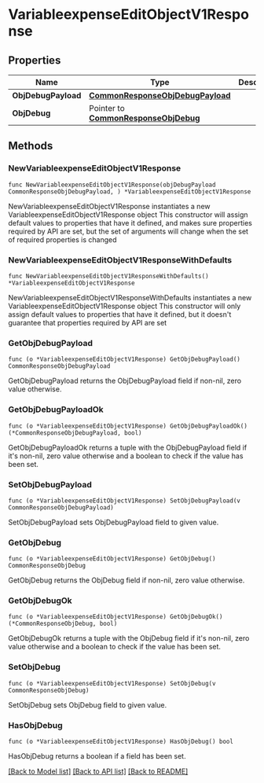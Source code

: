 # VariableexpenseEditObjectV1Response

## Properties

Name | Type | Description | Notes
------------ | ------------- | ------------- | -------------
**ObjDebugPayload** | [**CommonResponseObjDebugPayload**](CommonResponseObjDebugPayload.md) |  | 
**ObjDebug** | Pointer to [**CommonResponseObjDebug**](CommonResponseObjDebug.md) |  | [optional] 

## Methods

### NewVariableexpenseEditObjectV1Response

`func NewVariableexpenseEditObjectV1Response(objDebugPayload CommonResponseObjDebugPayload, ) *VariableexpenseEditObjectV1Response`

NewVariableexpenseEditObjectV1Response instantiates a new VariableexpenseEditObjectV1Response object
This constructor will assign default values to properties that have it defined,
and makes sure properties required by API are set, but the set of arguments
will change when the set of required properties is changed

### NewVariableexpenseEditObjectV1ResponseWithDefaults

`func NewVariableexpenseEditObjectV1ResponseWithDefaults() *VariableexpenseEditObjectV1Response`

NewVariableexpenseEditObjectV1ResponseWithDefaults instantiates a new VariableexpenseEditObjectV1Response object
This constructor will only assign default values to properties that have it defined,
but it doesn't guarantee that properties required by API are set

### GetObjDebugPayload

`func (o *VariableexpenseEditObjectV1Response) GetObjDebugPayload() CommonResponseObjDebugPayload`

GetObjDebugPayload returns the ObjDebugPayload field if non-nil, zero value otherwise.

### GetObjDebugPayloadOk

`func (o *VariableexpenseEditObjectV1Response) GetObjDebugPayloadOk() (*CommonResponseObjDebugPayload, bool)`

GetObjDebugPayloadOk returns a tuple with the ObjDebugPayload field if it's non-nil, zero value otherwise
and a boolean to check if the value has been set.

### SetObjDebugPayload

`func (o *VariableexpenseEditObjectV1Response) SetObjDebugPayload(v CommonResponseObjDebugPayload)`

SetObjDebugPayload sets ObjDebugPayload field to given value.


### GetObjDebug

`func (o *VariableexpenseEditObjectV1Response) GetObjDebug() CommonResponseObjDebug`

GetObjDebug returns the ObjDebug field if non-nil, zero value otherwise.

### GetObjDebugOk

`func (o *VariableexpenseEditObjectV1Response) GetObjDebugOk() (*CommonResponseObjDebug, bool)`

GetObjDebugOk returns a tuple with the ObjDebug field if it's non-nil, zero value otherwise
and a boolean to check if the value has been set.

### SetObjDebug

`func (o *VariableexpenseEditObjectV1Response) SetObjDebug(v CommonResponseObjDebug)`

SetObjDebug sets ObjDebug field to given value.

### HasObjDebug

`func (o *VariableexpenseEditObjectV1Response) HasObjDebug() bool`

HasObjDebug returns a boolean if a field has been set.


[[Back to Model list]](../README.md#documentation-for-models) [[Back to API list]](../README.md#documentation-for-api-endpoints) [[Back to README]](../README.md)



